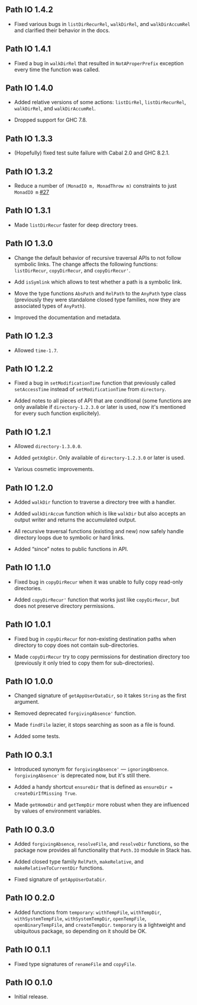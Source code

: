 ## Path IO 1.4.2

* Fixed various bugs in `listDirRecurRel`, `walkDirRel`, and
  `walkDirAccumRel` and clarified their behavior in the docs.

## Path IO 1.4.1

* Fixed a bug in `walkDirRel` that resulted in `NotAProperPrefix` exception
  every time the function was called.

## Path IO 1.4.0

* Added relative versions of some actions: `listDirRel`, `listDirRecurRel`,
  `walkDirRel`, and `walkDirAccumRel`.

* Dropped support for GHC 7.8.

## Path IO 1.3.3

* (Hopefully) fixed test suite failure with Cabal 2.0 and GHC 8.2.1.

## Path IO 1.3.2

* Reduce a number of `(MonadIO m, MonadThrow m)` constraints to just
  `MonadIO m` [#27](https://github.com/mrkkrp/path-io/issues/27)

## Path IO 1.3.1

* Made `listDirRecur` faster for deep directory trees.

## Path IO 1.3.0

* Change the default behavior of recursive traversal APIs to not follow
  symbolic links. The change affects the following functions:
  `listDirRecur`, `copyDirRecur`, and `copyDirRecur'`.

* Add `isSymlink` which allows to test whether a path is a symbolic link.

* Move the type functions `AbsPath` and `RelPath` to the `AnyPath` type
  class (previously they were standalone closed type families, now they are
  associated types of `AnyPath`).

* Improved the documentation and metadata.

## Path IO 1.2.3

* Allowed `time-1.7`.

## Path IO 1.2.2

* Fixed a bug in `setModificationTime` function that previously called
  `setAccessTime` instead of `setModificationTime` from `directory`.

* Added notes to all pieces of API that are conditional (some functions are
  only available if `directory-1.2.3.0` or later is used, now it's mentioned
  for every such function explicitely).

## Path IO 1.2.1

* Allowed `directory-1.3.0.0`.

* Added `getXdgDir`. Only available of `directory-1.2.3.0` or later is used.

* Various cosmetic improvements.

## Path IO 1.2.0

* Added `walkDir` function to traverse a directory tree with a handler.

* Added `walkDirAccum` function which is like `walkDir` but also accepts an
  output writer and returns the accumulated output.

* All recursive traversal functions (existing and new) now safely handle
  directory loops due to symbolic or hard links.

* Added “since” notes to public functions in API.

## Path IO 1.1.0

* Fixed bug in `copyDirRecur` when it was unable to fully copy read-only
  directories.

* Added `copyDirRecur'` function that works just like `copyDirRecur`, but
  does not preserve directory permissions.

## Path IO 1.0.1

* Fixed bug in `copyDirRecur` for non-existing destination paths when
  directory to copy does not contain sub-directories.

* Made `copyDirRecur` try to copy permissions for destination directory too
  (previously it only tried to copy them for sub-directories).

## Path IO 1.0.0

* Changed signature of `getAppUserDataDir`, so it takes `String` as the
  first argument.

* Removed deprecated `forgivingAbsence'` function.

* Made `findFile` lazier, it stops searching as soon as a file is found.

* Added some tests.

## Path IO 0.3.1

* Introduced synonym for `forgivingAbsence'` —
  `ignoringAbsence`. `forgivingAbsence'` is deprecated now, but it's still
  there.

* Added a handy shortcut `ensureDir` that is defined as
  `ensureDir = createDirIfMissing True`.

* Made `getHomeDir` and `getTempDir` more robust when they are influenced by
  values of environment variables.

## Path IO 0.3.0

* Added `forgivingAbsence`, `resolveFile`, and `resolveDir` functions, so
  the package now provides all functionality that `Path.IO` module in Stack
  has.

* Added closed type family `RelPath`, `makeRelative`, and
  `makeRelativeToCurrentDir` functions.

* Fixed signature of `getAppUserDataDir`.

## Path IO 0.2.0

* Added functions from `temporary`: `withTempFile`, `withTempDir`,
  `withSystemTempFile`, `withSystemTempDir`, `openTempFile`,
  `openBinaryTempFile`, and `createTempDir`. `temporary` is a lightweight
  and ubiquitous package, so depending on it should be OK.

## Path IO 0.1.1

* Fixed type signatures of `renameFile` and `copyFile`.

## Path IO 0.1.0

* Initial release.
